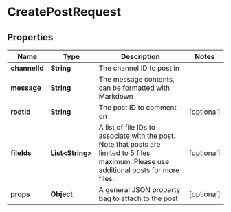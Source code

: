 

# CreatePostRequest


## Properties

| Name | Type | Description | Notes |
|------------ | ------------- | ------------- | -------------|
|**channelId** | **String** | The channel ID to post in |  |
|**message** | **String** | The message contents, can be formatted with Markdown |  |
|**rootId** | **String** | The post ID to comment on |  [optional] |
|**fileIds** | **List&lt;String&gt;** | A list of file IDs to associate with the post. Note that posts are limited to 5 files maximum. Please use additional posts for more files. |  [optional] |
|**props** | **Object** | A general JSON property bag to attach to the post |  [optional] |



